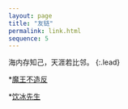 ```yaml
---
layout: page
title: "友链"
permalink: link.html
sequence: 5
---
```



海内存知己，天涯若比邻。
{:.lead}

*[魔王不造反](https://blog.biezhi.me/)

*[饮冰先生](https://myanbin.github.io/)


